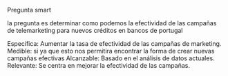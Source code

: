 Pregunta smart

la pregunta es determinar  como podemos  la efectividad  de las campañas de telemarketing para nuevos créditos en bancos de portugal

Específica: Aumentar la tasa de efectividad de las campañas de marketing.
Medible: si ya que esto nos permitira encontrar la forma de crear nuevas campañas efectivas
Alcanzable: Basado en el análisis de datos actuales.
Relevante: Se centra en mejorar la efectividad de las campañas.


